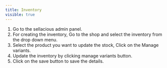 ```yaml
---
title: Inventory
visible: true
---
```


1. Go to the sellacious admin panel.
2. For creating the inventory, Go to the shop and select the inventory from the drop down menu.
3. Select the product you want to update the stock, Click on the Manage variants.
4. Update the inventory by clicking manage variants button.
5. Click on the save button to save the details.